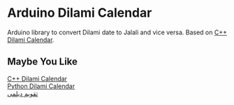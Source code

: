 
# Arduino Dilami Calendar
Arduino library to convert Dilami date to Jalali and vice versa. Based on [C++ Dilami Calendar](https://github.com/LordArma/Dilami-Calendar-C-).

## Maybe You Like
[C++ Dilami Calendar](https://github.com/LordArma/Dilami-Calendar-C-)
<br/>
[Python Dilami Calendar](https://github.com/Jangal/python-dilami-calendar)
<br/>
[تقویم دیلمی](http://giltime.ir)
